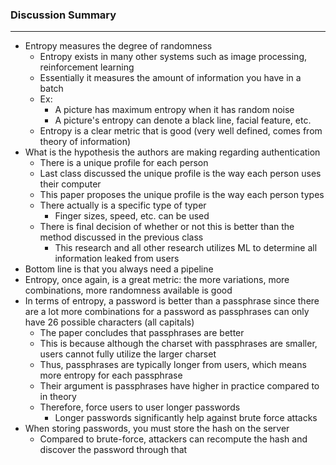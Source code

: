 ### Discussion Summary

---
- Entropy measures the degree of randomness
  - Entropy exists in many other systems such as image processing, reinforcement learning
  - Essentially it measures the amount of information you have in a batch
  - Ex:
    - A picture has maximum entropy when it has random noise
    - A picture's entropy can denote a black line, facial feature, etc.
  - Entropy is a clear metric that is good (very well defined, comes from theory of information)
- What is the hypothesis the authors are making regarding authentication
  - There is a unique profile for each person
  - Last class discussed the unique profile is the way each person uses their computer
  - This paper proposes the unique profile is the way each person types
  - There actually is a specific type of typer
    - Finger sizes, speed, etc. can be used
  - There is final decision of whether or not this is better than the method discussed in the previous class
    - This research and all other research utilizes ML to determine all information leaked from users
- Bottom line is that you always need a pipeline
- Entropy, once again, is a great metric: the more variations, more combinations, more randomness available is good
- In terms of entropy, a password is better than a passphrase since there are a lot more combinations for a password as passphrases can only have 26 possible characters (all capitals)
  - The paper concludes that passphrases are better
  - This is because although the charset with passphrases are smaller, users cannot fully utilize the larger charset
  - Thus, passphrases are typically longer from users, which means more entropy for each passphrase
  - Their argument is passphrases have higher in practice compared to in theory
  - Therefore, force users to user longer passwords
    - Longer passwords significantly help against brute force attacks
- When storing passwords, you must store the hash on the server
  - Compared to brute-force, attackers can recompute the hash and discover the password through that

